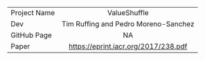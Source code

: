 |              |                                      |
| ------------ |:------------------------------------:|
| Project Name | ValueShuffle 	                      |
| Dev			     | Tim Ruffing and Pedro Moreno-Sanchez	|
| GitHub Page	 | NA                               		|
| Paper				 | https://eprint.iacr.org/2017/238.pdf	|
